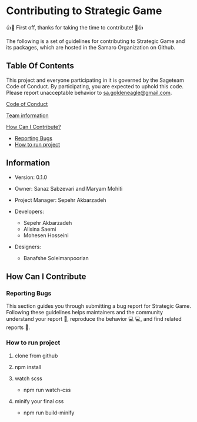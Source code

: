 # Contributing to Strategic Game

👍🎉 First off, thanks for taking the time to contribute! 🎉👍

The following is a set of guidelines for contributing to Strategic Game and its packages, which are hosted in the Samaro Organization on Github.

## Table Of Contents

This project and everyone participating in it is governed by the Sageteam Code of Conduct. By participating, you are expected to uphold this code. Please report unacceptable behavior to sa.goldeneagle@gmail.com.

[Code of Conduct](#code-of-conduct)

[Team information](#team-information)

[How Can I Contribute?](#how-can-i-contribute)

* [Reporting Bugs](#reporting-bugs)
* [How to run project](#how-to-run-project)

## Information

* Version: 0.1.0
* Owner: Sanaz Sabzevari and Maryam Mohiti
* Project Manager: Sepehr Akbarzadeh
* Developers:
  * Sepehr Akbarzadeh
  * Alisina Saemi
  * Mohesen Hosseini

* Designers:
  * Banafshe Soleimanpoorian

## How Can I Contribute

### Reporting Bugs

This section guides you through submitting a bug report for Strategic Game. Following these guidelines helps maintainers and the community understand your report :pencil:, reproduce the behavior :computer: :computer:, and find related reports :mag_right:.

### How to run project

1. clone from github

2. npm install

3. watch scss
    * npm run watch-css

4. minify your final css
    * npm run build-minify

